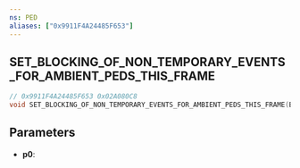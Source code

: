 ```yaml
---
ns: PED
aliases: ["0x9911F4A24485F653"]
---
```

## SET_BLOCKING_OF_NON_TEMPORARY_EVENTS_FOR_AMBIENT_PEDS_THIS_FRAME

```c
// 0x9911F4A24485F653 0x02A080C8
void SET_BLOCKING_OF_NON_TEMPORARY_EVENTS_FOR_AMBIENT_PEDS_THIS_FRAME(BOOL p0);
```


## Parameters
* **p0**: 

